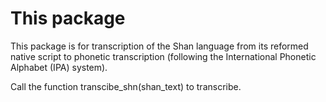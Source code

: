 # This package

This package is for transcription of the Shan language from its reformed native script to phonetic transcription (following the International Phonetic Alphabet (IPA) system).

Call the function transcibe_shn(shan_text) to transcribe.
